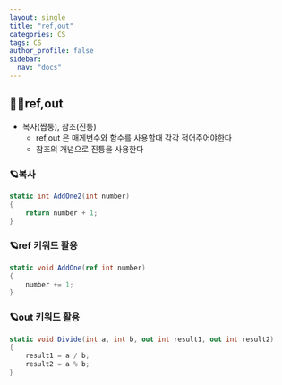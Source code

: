 ```yaml
---
layout: single
title: "ref,out"
categories: CS
tags: CS
author_profile: false
sidebar:
  nav: "docs"
---
```


## 🙇‍♀️ref,out

* 복사(짭퉁), 참조(진퉁)
  * ref,out 은 매게변수와 함수를 사용할때 각각 적어주어야한다
  * 참조의 개념으로 진퉁을 사용한다

### 🪐복사
```cs
static int AddOne2(int number)
{
    return number + 1;
}
```

### 🪐ref 키워드 활용
```cs
static void AddOne(ref int number)
{
    number += 1;
}
```

### 🪐out 키워드 활용
```cs
static void Divide(int a, int b, out int result1, out int result2)
{
    result1 = a / b;
    result2 = a % b;
}
```
